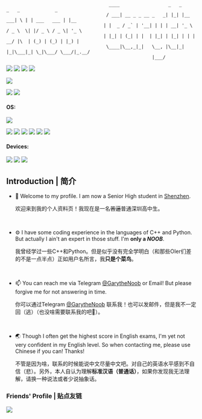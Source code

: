 ```

                                      ____                  _   _          _   _             _     
                                     / ___| __ _ _ __ _   _| |_| |__   ___| \ | | ___   ___ | |__  
                                    | |  _ / _` | '__| | | | __| '_ \ / _ \  \| |/ _ \ / _ \| '_ \ 
                                    | |_| | (_| | |  | |_| | |_| | | |  __/ |\  | (_) | (_) | |_) |
                                     \____|\__,_|_|   \__, |\__|_| |_|\___|_| \_|\___/ \___/|_.__/ 
                                                      |___/                                        

```

[![](https://img.shields.io/badge/GitHub-GarytheNoob-blue?style=flat-square&logo=GitHub)](https://github.com/GarytheNoob)
[![](https://img.shields.io/badge/Email-outlook.com-blue?style=flat-square&logo=microsoftoutlook)](mailto:garythenoob@outlook.com)
[![](https://img.shields.io/github/stars/garythenoob?affiliations=OWNER&logo=github&style=flat-square)](https://github.com/GarytheNoob)
[![](https://img.shields.io/website?down_color=lightgrey&down_message=Broken&label=My%20Blog&logo=hexo&logoColor=white&up_color=brightgreen&up_message=Online&url=https%3A%2F%2Fgarythenoob.github.io&style=flat-square)](https://garythenoob.github.io)

![](http://github-profile-summary-cards.vercel.app/api/cards/profile-details?username=GarytheNoob&theme=onedark) 

![](http://github-profile-summary-cards.vercel.app/api/cards/stats?username=GarytheNoob&theme=onedark) 
![](http://github-profile-summary-cards.vercel.app/api/cards/productive-time?username=GarytheNoob&theme=onedark&utcOffset=8) 


#### OS:

![](https://img.shields.io/badge/Linux-Arch-1793d1?style=flat&logo=archlinux&logoColor=white)

[![](https://img.shields.io/badge/Editor-NeoVim-57A143?style=flat-square&logo=neovim&logoColor=white)](https://github.com/garythenoob/nvim-profile)
[![](https://img.shields.io/badge/Windows_Manager-dwm-1177aa?style=flat-square&logo=dwm&logoColor=white)](https://github.com/garythenoob/dwm-profile)
![](https://img.shields.io/badge/Desktop_Environment-KDE_Plasma-1d99f3?style=flat-square&logo=kde&logoColor=white)
![](https://img.shields.io/badge/Shell-ZSH-f15a24?style=flat-square)
[![](https://img.shields.io/badge/Terminal-st-1177AA?style=flat-square&logo=suckless&logoColor=white)](https://github.com/garythenoob/st-profile)
![](https://img.shields.io/badge/Terminal-Alacritty-F46D01?style=flat-square&logo=alacritty&logoColor=white)

#### Devices:

![](https://img.shields.io/badge/Dell-G15_9920-007DB8?style=flat-square&logo=dell)
![](https://img.shields.io/badge/Redmi-K50_Pro-FF6900?style=flat-square&logo=xiaomi&logoColor=white)
![](https://img.shields.io/badge/iPad-Air_4-white?style=flat-square&logo=apple&logoColor=white)

## Introduction | 简介
- 👋 Welcome to my profile. I am now a Senior High student in [Shenzhen](https://www.google.com/maps/place/Shenzhen "Yeah the place where fake phones are made and all lost iPhones goes to").

     欢迎来到我的个人资料页！我现在是一名~~苦逼~~普通深圳高中生。

&emsp;

- ⚙️ I have some coding experience in the languages of C++ and Python. But actually I ain't an expert in those stuff. I'm **only a *NOOB***.

     我曾经学过一些C++和Python。但是似乎没有完全学明白（和那些OIer们差的不是一点半点）正如用户名所言，我**只是个菜鸟**。
     
&emsp;

- 📫 You can reach me via Telegram [@GarytheNoob](https://t.me/garythenoob) or Email! But please forgive me for not answering in time.

     你可以通过Telegram [@GarytheNoob](https://t.me/garythenoob) 联系我！也可以发邮件，但是我不一定回（逃）（也没啥需要联系我的吧🤔）。
     
&emsp;

- 🌏 Though I often get the highest score in English exams, I'm yet not very confident in my English level. So when contacting me, please use Chinese if you can! Thanks!

     不管是因为啥，联系的时候能说中文尽量中文吧。对自己的英语水平感到不自信（悲）。另外，本人自认为理解**标准汉语（普通话）**，如果你发现我无法理解，请换一种说法或者少说抽象话。

### Friends' Profile | 贴点友链
[![](https://img.shields.io/badge/GitHub%20-66Leo66-blue?style=flat-square&logo=GitHub)](https://github.com/66Leo66)


